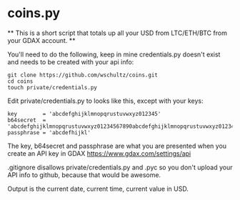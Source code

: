 # coins.py

** This is a short script that totals up all your USD from LTC/ETH/BTC from your GDAX account. **

You'll need to do the following, keep in mine credentials.py doesn't exist and needs to be created with your api info:

```
git clone https://github.com/wschultz/coins.git
cd coins
touch private/credentials.py
```

Edit private/credentials.py to looks like this, except with your keys:

```
key        = 'abcdefghijklmnopqrustuvwxyz012345'
b64secret  = 'abcdefghijklmnopqrustuvwxyz01234567890abcdefghijklmnopqrustuvwxyz01234567890abcdefghijkl'
passphrase = 'abcdefhijkl'
```

The key, b64secret and passphrase are what you are presented when you create an API key in GDAX https://www.gdax.com/settings/api

.gitignore disallows private/credentials.py and .pyc so you don't upload your API info to github, because that would be awesome.

Output is the current date, current time, current value in USD.
